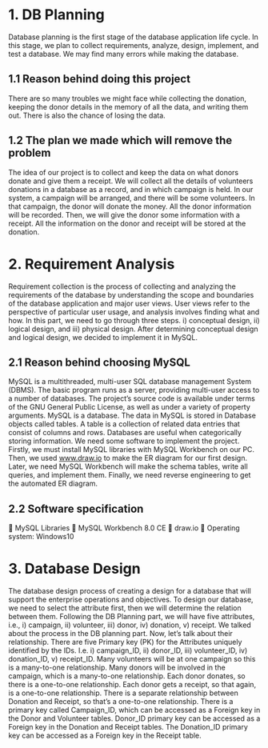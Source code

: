 # 1. DB Planning

Database planning is the first stage of the database application life cycle. In this stage, we plan to collect requirements, analyze, design, implement, and test a database. We may find many errors while making the database.

## 1.1 Reason behind doing this project

There are so many troubles we might face while collecting the donation, keeping the donor details in the memory of all the data, and writing them out. There is also the chance of losing the data.

## 1.2 The plan we made which will remove the problem

The idea of our project is to collect and keep the data on what donors donate and give them a receipt. We will collect all the details of volunteers donations in a database as a record, and in which campaign is held. In our system, a campaign will be arranged, and there will be some volunteers. In that campaign, the donor will donate the money. All the donor information will be recorded. Then, we will give the donor some information with a receipt. All the information on the donor and receipt will be stored at the donation.

# 2. Requirement Analysis

Requirement collection is the process of collecting and analyzing the requirements 
of the database by understanding the scope and boundaries of the database
application and major user views. User views refer to the perspective of 
particular user usage, and analysis involves finding what and how. 
In this part, we need to go through three steps. i) conceptual design, ii) logical 
design, and iii) physical design. After determining conceptual design and logical 
design, we decided to implement it in MySQL. 

## 2.1 Reason behind choosing MySQL

MySQL is a multithreaded, multi-user SQL 
database management System (DBMS). The basic program runs as a server, providing multi-user access to a number of databases. The project’s source code is 
available under terms of the GNU General Public License, as well as under a 
variety of property arguments. MySQL is a database. The data in MySQL is 
stored in Database objects called tables. A table is a collection of related data 
entries that consist of columns and rows. Databases are useful when
categorically storing information.
We need some software to implement the project. Firstly, we 
must install MySQL libraries with MySQL Workbench on our PC. Then, we used
www.draw.io to make the ER diagram for our first design. Later, we need MySQL 
Workbench will make the schema tables, write all queries, and implement them. 
Finally, we need reverse engineering to get the automated ER diagram.

## 2.2 Software specification

 MySQL Libraries 
 MySQL Workbench 8.0 CE 
 draw.io
 Operating system: Windows10

# 3. Database Design
The database design process of creating a design for a database that will support the 
enterprise operations and objectives.
To design our database, we need to select the attribute first, then we will 
determine the relation between them.
Following the DB Planning part, we will have five attributes, i.e., i) campaign, ii) 
volunteer, iii) donor, iv) donation, v) receipt.
We talked about the process in the DB planning part. Now, let’s talk about their
relationship. There are five Primary key (PK) for the Attributes 
uniquely identified by the IDs. I.e. i) campaign_ID, ii) donor_ID, iii) 
volunteer_ID, iv) donation_ID, v) receipt_ID.
Many volunteers will be at one campaign so this is a many-to-one relationship.
Many donors will be involved in the campaign, which is a many-to-one relationship.
Each donor donates, so there is a one-to-one relationship.
Each donor gets a receipt, so that again, is a one-to-one relationship.
There is a separate relationship between Donation and Receipt, so that’s a one-to-one
relationship. 
There is a primary key called Campaign_ID, which can be accessed as a Foreign key 
in the Donor and Volunteer tables. Donor_ID primary key can be accessed as a Foreign 
key in the Donation and Receipt tables. The Donation_ID primary key can be 
accessed as a Foreign key in the Receipt table.


